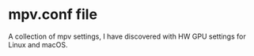 # mpv.conf file
A collection of mpv settings, I have discovered with HW GPU settings for Linux and macOS.
